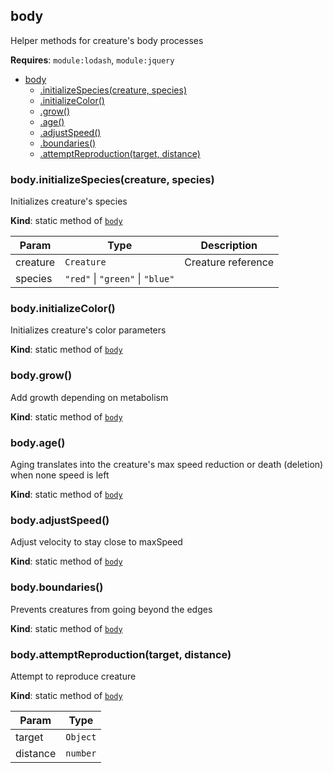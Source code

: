 <a name="module_body"></a>

## body

Helper methods for creature's body processes

**Requires**: <code>module:lodash</code>, <code>module:jquery</code>

- [body](#module_body)
  - [.initializeSpecies(creature, species)](#module_body.initializeSpecies)
  - [.initializeColor()](#module_body.initializeColor)
  - [.grow()](#module_body.grow)
  - [.age()](#module_body.age)
  - [.adjustSpeed()](#module_body.adjustSpeed)
  - [.boundaries()](#module_body.boundaries)
  - [.attemptReproduction(target, distance)](#module_body.attemptReproduction)

<a name="module_body.initializeSpecies"></a>

### body.initializeSpecies(creature, species)

Initializes creature's species

**Kind**: static method of [<code>body</code>](#module_body)

| Param    | Type                                                                                            | Description        |
| -------- | ----------------------------------------------------------------------------------------------- | ------------------ |
| creature | <code>Creature</code>                                                                           | Creature reference |
| species  | <code>&quot;red&quot;</code> \| <code>&quot;green&quot;</code> \| <code>&quot;blue&quot;</code> |                    |

<a name="module_body.initializeColor"></a>

### body.initializeColor()

Initializes creature's color parameters

**Kind**: static method of [<code>body</code>](#module_body)  
<a name="module_body.grow"></a>

### body.grow()

Add growth depending on metabolism

**Kind**: static method of [<code>body</code>](#module_body)  
<a name="module_body.age"></a>

### body.age()

Aging translates into the creature's max speed reduction
or death (deletion) when none speed is left

**Kind**: static method of [<code>body</code>](#module_body)  
<a name="module_body.adjustSpeed"></a>

### body.adjustSpeed()

Adjust velocity to stay close to maxSpeed

**Kind**: static method of [<code>body</code>](#module_body)  
<a name="module_body.boundaries"></a>

### body.boundaries()

Prevents creatures from going beyond the edges

**Kind**: static method of [<code>body</code>](#module_body)  
<a name="module_body.attemptReproduction"></a>

### body.attemptReproduction(target, distance)

Attempt to reproduce creature

**Kind**: static method of [<code>body</code>](#module_body)

| Param    | Type                |
| -------- | ------------------- |
| target   | <code>Object</code> |
| distance | <code>number</code> |
